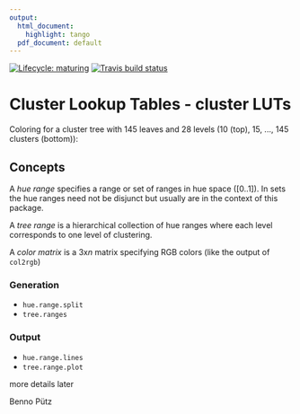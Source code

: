 ```yaml
---
output:
  html_document: 
    highlight: tango
  pdf_document: default
---
```

<!-- badges: start -->
[![Lifecycle: maturing](https://img.shields.io/badge/lifecycle-maturing-blue.svg)](https://www.tidyverse.org/lifecycle/#maturing)
[![Travis build status](https://travis-ci.com/github/bennop/clusterLUTs.svg?branch=master)](https://travis-ci.com/github/bennop/clusterLUTs)
<!-- badges: end -->

# Cluster Lookup Tables - cluster LUTs

Coloring for a cluster tree with 145 leaves and 28 levels (10 (top), 15, ..., 145 clusters (bottom)):


## Concepts


A *hue range* specifies a range or set of ranges in hue space ([0..1]). In sets the hue ranges need not be disjunct but usually are in the context of this package.

A *tree range* is a hierarchical collection of hue ranges where each level corresponds to one level of clustering. 

A *color matrix* is a 3x*n* matrix specifying RGB colors (like the output of `col2rgb`)

### Generation
- `hue.range.split`
- `tree.ranges`

### Output
- `hue.range.lines`
- `tree.range.plot`

more details later

Benno Pütz 
